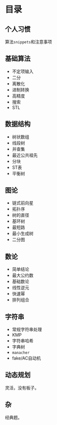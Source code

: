 # 目录

## 个人习惯

算法`snippets`和注意事项

## 基础算法

- 不定项输入
- 二分
- 离散化
- 进制转换
- 高精度
- 搜索
- STL

## 数据结构

- 树状数组
- 线段树
- 并查集
- 最近公共祖先
- 分块
- ST表
- 平衡树

## 图论

- 链式前向星
- 拓扑序
- 树的直径
- 基环树
- 最短路
- 最小生成树
- 二分图

## 数论

- 简单结论
- 最大公约数
- 基础数论
- 线性逆元
- 快速幂
- 排列组合

## 字符串

- 常规字符串处理
- KMP
- 字符串哈希
- 字典树
- `manacher`
- fake/AC自动机

## 动态规划

灵活，没有板子。

## 杂

经典题。

